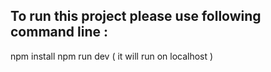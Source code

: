 ## To run this project please use following command line :

   npm install
   npm run dev ( it will run on localhost )